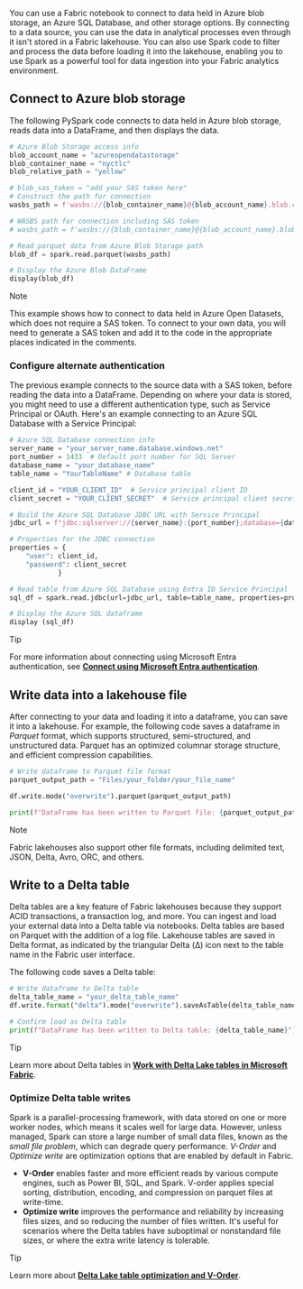 You can use a Fabric notebook to connect to data held in Azure blob storage, an Azure SQL Database, and other storage options. By connecting to a data source, you can use the data in analytical processes even through it isn't stored in a Fabric lakehouse. You can also use Spark code to filter and process the data before loading it into the lakehouse, enabling you to use Spark as a powerful tool for data ingestion into your Fabric analytics environment.

## Connect to Azure blob storage

The following PySpark code connects to data held in Azure blob storage, reads data into a DataFrame, and then displays the data.

```python
# Azure Blob Storage access info
blob_account_name = "azureopendatastorage"
blob_container_name = "nyctlc"
blob_relative_path = "yellow"

# blob_sas_token = "add your SAS token here" 
# Construct the path for connection
wasbs_path = f'wasbs://{blob_container_name}@{blob_account_name}.blob.core.windows.net/{blob_relative_path}'

# WASBS path for connection including SAS token
# wasbs_path = f'wasbs://{blob_container_name}@{blob_account_name}.blob.core.windows.net/{blob_relative_path}?{blob_sas_token}'

# Read parquet data from Azure Blob Storage path
blob_df = spark.read.parquet(wasbs_path)

# Display the Azure Blob DataFrame
display(blob_df)
```

> [!NOTE]
> This example shows how to connect to data held in Azure Open Datasets, which does not require a SAS token. To connect to your own data, you will need to generate a SAS token and add it to the code in the appropriate places indicated in the comments.

### Configure alternate authentication

The previous example connects to the source data with a SAS token, before reading the data into a DataFrame. Depending on where your data is stored, you might need to use a different authentication type, such as Service Principal or OAuth. Here's an example connecting to an Azure SQL Database with a Service Principal:

```python
# Azure SQL Database connection info
server_name = "your_server_name.database.windows.net"
port_number = 1433  # Default port number for SQL Server
database_name = "your_database_name"
table_name = "YourTableName" # Database table

client_id = "YOUR_CLIENT_ID"  # Service principal client ID
client_secret = "YOUR_CLIENT_SECRET"  # Service principal client secret

# Build the Azure SQL Database JDBC URL with Service Principal 
jdbc_url = f"jdbc:sqlserver://{server_name}:{port_number};database={database_name};encrypt=true;trustServerCertificate=false;hostNameInCertificate=*.database.windows.net;loginTimeout=30;Authentication=ActiveDirectoryServicePrincipal"

# Properties for the JDBC connection 
properties = {
    "user": client_id,
    "password": client_secret
            }

# Read table from Azure SQL Database using Entra ID Service Principal
sql_df = spark.read.jdbc(url=jdbc_url, table=table_name, properties=properties)

# Display the Azure SQL dataframe
display (sql_df)
```

> [!TIP]
> For more information about connecting using Microsoft Entra authentication, see **[Connect using Microsoft Entra authentication](/sql/connect/jdbc/connecting-using-azure-active-directory-authentication)**.

## Write data into a lakehouse file

After connecting to your data and loading it into a dataframe, you can save it into a lakehouse. For example, the following code saves a dataframe in *Parquet* format, which supports structured, semi-structured, and unstructured data. Parquet has an optimized columnar storage structure, and efficient compression capabilities.

```python
# Write dataframe to Parquet file format
parquet_output_path = "Files/your_folder/your_file_name"

df.write.mode("overwrite").parquet(parquet_output_path)

print(f"DataFrame has been written to Parquet file: {parquet_output_path}")
```

> [!NOTE]
> Fabric lakehouses also support other file formats, including delimited text, JSON, Delta, Avro, ORC, and others.

## Write to a Delta table

Delta tables are a key feature of Fabric lakehouses because they support ACID transactions, a transaction log, and more. You can ingest and load your external data into a Delta table via notebooks. Delta tables are based on Parquet with the addition of a log file. Lakehouse tables are saved in Delta format, as indicated by the triangular Delta (&Delta;) icon next to the table name in the Fabric user interface.

The following code saves a Delta table:

```python
# Write dataframe to Delta table
delta_table_name = "your_delta_table_name"
df.write.format("delta").mode("overwrite").saveAsTable(delta_table_name)

# Confirm load as Delta table
print(f"DataFrame has been written to Delta table: {delta_table_name}")
```

> [!TIP]
> Learn more about Delta tables in **[Work with Delta Lake tables in Microsoft Fabric](/training/modules/work-delta-lake-tables-fabric/)**.

### Optimize Delta table writes

Spark is a parallel-processing framework, with data stored on one or more worker nodes, which means it scales well for large data. However, unless managed, Spark can store a large number of small data files, known as the *small file problem*, which can degrade query performance. *V-Order* and *Optimize write* are optimization options that are enabled by default in Fabric.

* **V-Order** enables faster and more efficient reads by various compute engines, such as Power BI, SQL, and Spark. V-order applies special sorting, distribution, encoding, and compression on parquet files at write-time.
* **Optimize write** improves the performance and reliability by increasing files sizes, and so reducing the number of files written. It's useful for scenarios where the Delta tables have suboptimal or nonstandard file sizes, or where the extra write latency is tolerable.

> [!TIP]
> Learn more about **[Delta Lake table optimization and V-Order](/fabric/data-engineering/delta-optimization-and-v-order)**.